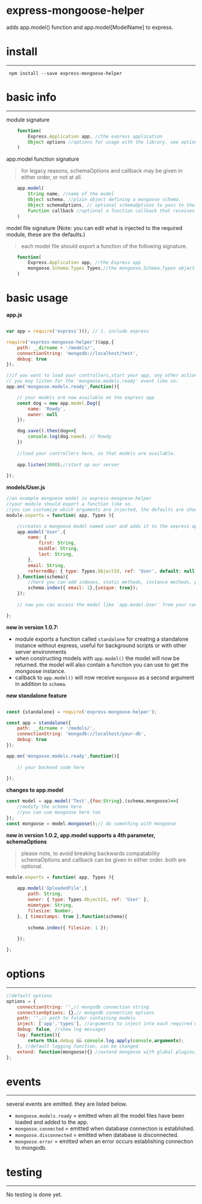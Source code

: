 # express-mongoose-helper 

adds app.model() function and app.model[ModelName] to express.

# install
---

` npm install --save express-mongoose-helper`

# basic info
---
module signature
```js
	function( 
		Express.Application app, //the express application
		Object options //options for usage with the library. see options below.
	)
```

app.model function signature
> for legacy reasons, schemaOptions and callback may be given in either order, or not at all. 
```js
	app.model( 
		String name, //name of the model
		Object schema, //plain object defining a mongoose schema.
		Object schemaOptions, // optional schemaOptions to pass to the mongoose schema constructor
		Function callback //optional a function callback that receives the generated mongoose schema. for adding indexes, static methods, instance methods, plugins to model.
	)
```

model file signature (Note: you can edit what is injected to the required module, these are the defaults.)
> each model file should export a function of the following signature.
```js
	function(
		Express.Application app, //the Express app
		mongoose.Schema.Types Types,//the mongoose.Schema.Types object for convenience/brevity.
	)
```

# basic usage


**app.js**
```js

var app = require('express')(); // 1. include express

require('express-mongoose-helper')(app,{
	path: __dirname + '/models/',
	connectionString: 'mongodb://localhost/test',
	debug: true
});

//if you want to load your controllers,start your app, any other action requiring the models to be loaded/defined
// you may listen for the 'mongoose.models.ready' event like so:
app.on('mongoose.models.ready',function(){

    // your models are now available on the express app
    const dog = new app.model.Dog({
        name: 'Rowdy',
        owner: null
    });

    dog.save().then(dog=>{
        console.log(dog.name); // Rowdy
    })
	
	//load your controllers here, so that models are available.
	
	app.listen(3000);//start up our server
	
});
```
**models/User.js**
```js
//an example mongoose model in express-mongoose-helper
//your module should export a function like so.
//you can customize which arguments are injected, the defaults are shown below.
module.exports = function( app, Types ){

	//creates a mongoose model named user and adds it to the express app.
	app.model('User',{
		name: {
			first: String,
			middle: String,
			last: String,
		},
		email: String,
		referredBy: { type: Types.ObjectId, ref: 'User', default: null }
	},function(schema){
		//here you can add indexes, static methods, instance methods, plugins etc to the schema.
		schema.index({ email: 1},{unique: true});
	});
	
	// now you can access the model like `app.model.User` from your controllers.

};
```

**new in version 1.0.7:**
- module exports a function called `standalone` for creating a standalone instance without express, useful for background scripts or with other server environments
- when constructing models with `app.model()` the model will now be returned. the model will also contain a function you can use to get the mongoose instance.
- callback to `app.model()` will now receive `mongoose` as a second argument in addition to `schema`.

**new standalone feature**
```js

const {standalone} = require('express-mongoose-helper');

const app = standalone({
	path: __dirname + '/models/',
	connectionString: 'mongodb://localhost/your-db',
	debug: true
});

app.on('mongoose.models.ready',function(){
	
	// your backend code here
	
});

```

**changes to app.model**
```js
const model = app.model('Test',{foo:String},(schema,mongoose)=>{
    //modify the schema here
    //you can use mongoose here too
});
const mongoose = model.mongoose();// do something with mongoose
```

**new in version 1.0.2, app.model supports a 4th parameter, schemaOptions**
> please note, to avoid breaking backwards compatability schemaOptions and callback can be given in either order. both are optional.
```js
module.exports = function( app, Types ){
	
	app.model('UploadedFile',{
		path: String,
		owner: { type: Types.ObjectId, ref: 'User' },
		mimetype: String,
		filesize: Number,
	}, { timestamps: true },function(schema){
	
		schema.index({ filesize: 1 });
	
	});

};
```

# options
---

```js 
//default options
options = {
	connectionString: '',// mongodb connection string
	connectionOptions: {},// mongodb connection options
	path: '',// path to folder containing models
	inject: ['app','types'], //arguments to inject into each required model
	debug: false, //show log messages
	log: function(){
		return this.debug && console.log.apply(console,arguments);
	}, //default logging function, can be changed
	extend: function(mongoose){} //extend mongoose with global plugins, custom types, etc.
};
```


# events
---
several events are emitted. they are listed below.
- `mongoose.models.ready` = emitted when all the model files have been loaded and added to the app.
- `mongoose.connected` = emitted when database connection is established.
- `mongoose.disconnected` = emitted when database is disconnected.
- `mongoose.error` = emitted when an error occurs establishing connection to mongodb.




# testing
---

No testing is done yet.

